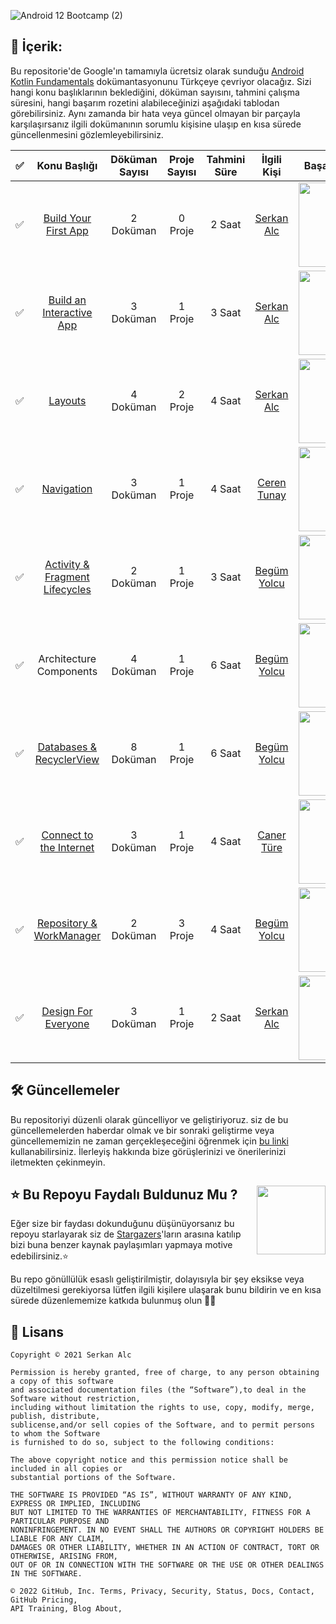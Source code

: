 
![Android 12 Bootcamp (2)](https://user-images.githubusercontent.com/70329389/139955062-4e63d1a2-abf8-499b-88e2-e9b40ed2228a.png)

## 📝 İçerik:

Bu repositorie'de Google'ın tamamıyla ücretsiz olarak sunduğu [Android Kotlin Fundamentals](https://developer.android.com/courses/kotlin-fundamentals/course) dokümantasyonunu Türkçeye çevriyor olacağız. Sizi hangi konu başlıklarının beklediğini, döküman sayısını, tahmini çalışma süresini, hangi başarım rozetini alabileceğinizi aşağıdaki tablodan görebilirsiniz. Aynı zamanda bir hata veya güncel olmayan bir parçayla karşılaşırsanız ilgili dokümanının sorumlu kişisine ulaşıp en kısa sürede güncellenmesini gözlemleyebilirsiniz.

|✅  |          Konu Başlığı          | Döküman Sayısı  | Proje Sayısı | Tahmini Süre | İlgili Kişi   | Başarım Rozeti |
|-----|:------------------------------:|:-----------------:|:--------------:|:--------------:|:-------------:|:--------------:|
|✅     | [Build Your First App](https://github.com/serkanalc/Android-Kotlin-Fundamentals/tree/main/Part%2001%20-%20Build%20Your%20First%20App)           |2 Doküman                 |0 Proje              | 2 Saat             |[Serkan Alc](https://github.com/serkanalc)    |<img src="https://developers.google.com/profile/badges/playlists/android/kotlin-fundamentals-one/badge.svg" width="135em"/> |
|✅     | [Build an Interactive App](https://github.com/serkanalc/Android-Kotlin-Fundamentals/tree/main/Part%2003%20-%20Layouts)       |3 Doküman                 |1 Proje              | 3 Saat             |[Serkan Alc](https://github.com/serkanalc)     | <img src="https://developers.google.com/profile/badges/playlists/android/kotlin-fundamentals-two/badge.svg" width="135em"/>  
|✅     | [Layouts](https://github.com/serkanalc/Android-Kotlin-Fundamentals/tree/main/Part%2003%20-%20Layouts)                        |4 Doküman                 |2 Proje              | 4 Saat             |[Serkan Alc](https://github.com/serkanalc)     | <img src="https://developers.google.com/profile/badges/playlists/android/kotlin-fundamentals-three/badge.svg" width="135em"/>
|✅      | [Navigation](https://github.com/serkanalc/Android-Kotlin-Fundamentals/tree/main/Part%2004%20-%20Navigation)                     |3 Doküman                 |1 Proje              |4 Saat               |[Ceren Tunay](https://github.com/gulcerentunay)   | <img src="https://developers.google.com/profile/badges/playlists/android/kotlin-fundamentals-four/badge.svg" width="135em"/>
|✅      | [Activity & Fragment Lifecycles](https://github.com/serkanalc/Android-Kotlin-Fundamentals/tree/main/Part%2005%20-%20Activity%20%26%20Fragment%20lifecyclelar%C4%B1%20) |2 Doküman                 |1 Proje               |3 Saat              |[Begüm Yolcu](https://github.com/bgmylc)   | <img src="https://developers.google.com/profile/badges/playlists/android/kotlin-fundamentals-five/badge.svg" width="135em"/>
|✅       | Architecture Components        |4 Doküman                 |1 Proje              | 6 Saat             |[Begüm Yolcu](https://github.com/bgmylc)            | <img src="https://developers.google.com/profile/badges/playlists/android/kotlin-fundamentals-six/badge.svg" width="135em"/>
|✅     | [Databases & RecyclerView](https://github.com/serkanalc/Android-Kotlin-Fundamentals/tree/main/Part%2007%20-%20Databases%20%26%20RecyclerView)       |8 Doküman                 |1 Proje               | 6 Saat             |[Begüm Yolcu](https://github.com/bgmylc)   | <img src="https://developers.google.com/profile/badges/playlists/android/kotlin-fundamentals-seven/badge.svg" width="135em"/>
✅    | [Connect to the Internet](https://github.com/serkanalc/Android-Kotlin-Fundamentals/tree/main/Part%2008%20-%20Connect%20to%20the%20Internet)        |3 Doküman                 |1 Proje               |4 Saat              |[Caner Türe](https://github.com/cnrture)               | <img src="https://developers.google.com/profile/badges/playlists/android/kotlin-fundamentals-eight/badge.svg" width="135em"/>
|✅     | [Repository & WorkManager](https://github.com/serkanalc/Android-Kotlin-Fundamentals/blob/main/Part%2009%20-%20Repository%20&%20workManager%20/README.md)       |2 Doküman                 |3 Proje               | 4 Saat              |[Begüm Yolcu](https://github.com/bgmylc)   | <img src="https://developers.google.com/profile/badges/playlists/android/kotlin-fundamentals-nine/badge.svg" width="135em"/>
|✅     | [Design For Everyone](https://github.com/serkanalc/Android-Kotlin-Fundamentals/tree/main/Part%2010%20-%20Design%20For%20Everyone)            |3 Doküman                 | 1 Proje              | 2 Saat              |[Serkan Alc](https://github.com/serkanalc)               | <img src="https://developers.google.com/profile/badges/playlists/android/kotlin-fundamentals-ten/badge.svg" width="135em"/>



## 🛠 Güncellemeler

Bu repositoriyi düzenli olarak güncelliyor ve geliştiriyoruz. siz de bu güncellemelerden haberdar olmak ve bir sonraki geliştirme veya güncellememizin ne zaman gerçekleşeceğini öğrenmek için [bu linki](https://github.com/serkanalc/Android-Kotlin-Fundamentals/wiki/Updates) kullanabilirsiniz. İlerleyiş hakkında bize görüşlerinizi ve önerilerinizi iletmekten çekinmeyin. 

## <img align="right" src="https://media.giphy.com/media/LnKdiQXyu3DrhadXx6/giphy.gif" width='110' /> ⭐ Bu Repoyu Faydalı Buldunuz Mu ?


Eğer size bir faydası dokunduğunu düşünüyorsanız bu repoyu starlayarak siz de [Stargazers](https://github.com/serkanalc/Android-Kotlin-Fundamentals/stargazers)'ların arasına katılıp bizi buna benzer kaynak paylaşımları yapmaya motive edebilirsiniz.⭐

Bu repo gönüllülük esaslı geliştirilmiştir, dolayısıyla bir şey eksikse veya düzeltilmesi gerekiyorsa lütfen ilgili kişilere ulaşarak bunu bildirin ve en kısa sürede düzenlememize katkıda bulunmuş olun 👍🏻


## 🧾 Lisans

```
Copyright © 2021 Serkan Alc

Permission is hereby granted, free of charge, to any person obtaining a copy of this software
and associated documentation files (the “Software”),to deal in the Software without restriction,
including without limitation the rights to use, copy, modify, merge, publish, distribute,
sublicense,and/or sell copies of the Software, and to permit persons to whom the Software
is furnished to do so, subject to the following conditions:

The above copyright notice and this permission notice shall be included in all copies or 
substantial portions of the Software.

THE SOFTWARE IS PROVIDED “AS IS”, WITHOUT WARRANTY OF ANY KIND, EXPRESS OR IMPLIED, INCLUDING 
BUT NOT LIMITED TO THE WARRANTIES OF MERCHANTABILITY, FITNESS FOR A PARTICULAR PURPOSE AND 
NONINFRINGEMENT. IN NO EVENT SHALL THE AUTHORS OR COPYRIGHT HOLDERS BE LIABLE FOR ANY CLAIM, 
DAMAGES OR OTHER LIABILITY, WHETHER IN AN ACTION OF CONTRACT, TORT OR OTHERWISE, ARISING FROM,
OUT OF OR IN CONNECTION WITH THE SOFTWARE OR THE USE OR OTHER DEALINGS IN THE SOFTWARE.

© 2022 GitHub, Inc. Terms, Privacy, Security, Status, Docs, Contact, GitHub Pricing, 
API Training, Blog About,

```
  
